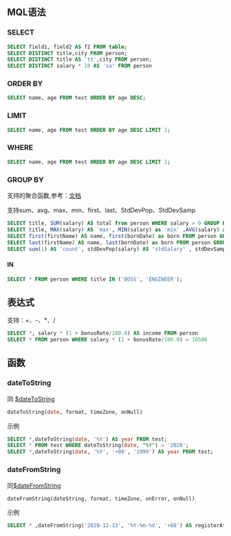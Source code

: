 ## MQL语法

### SELECT

```sql
SELECT field1, field2 AS f2 FROM table;
SELECT DISTINCT title,city FROM person;
SELECT DISTINCT title AS 'tt',city FROM person;
SELECT DISTINCT salary * 10 AS 'sa' FROM person
```

### ORDER BY

```sql
SELECT name, age FROM test ORDER BY age DESC;
```

### LIMIT

```sql
SELECT name, age FROM test ORDER BY age DESC LIMIT 1;
```

### WHERE

```sql
SELECT name, age FROM test ORDER BY age DESC LIMIT 1;
```

### GROUP BY

支持的聚合函数,参考：[文档](https://docs.mongodb.com/manual/reference/operator/aggregation/group/)

支持sum、avg、max、min、first、last、StdDevPop、StdDevSamp

```sql
SELECT title, SUM(salary) AS total from person WHERE salary > 0 GROUP BY title ORDER BY total;
SELECT title, MAX(salary) AS 'max', MIN(salary) as 'min' ,AVG(salary) as 'avg' from person WHERE salary > 0 GROUP BY title ORDER BY 'max';
SELECT first(firstName) AS name, first(bornDate) as born FROM person GROUP BY title ORDER BY bornDate ASC;
SELECT last(firstName) AS name, last(bornDate) as born FROM person GROUP BY title ORDER BY bornDate ASC;
SELECT sum(1) AS 'count', stdDevPop(salary) AS 'stdSalary' , stdDevSamp(salary) AS 'sapSalary' FROM person GROUP BY title ORDER BY bornDate ASC;
```

#### IN

```sql
SELECT * FROM person WHERE title IN ('BOSS', 'ENGINEER');
```



## 表达式

支持：+、-、*、/

```sql
SELECT *, salary * (1 + bonusRate/100.0) AS income FROM person
SELECT * FROM person WHERE salary * (1 + bonusRate/100.0) = 16500
```



## 函数

### dateToString

同 [$dateToString](https://docs.mongodb.com/manual/reference/operator/aggregation/dateToString/#exp._S_dateToString)

```sql
dateToString(date, format, timeZone, onNull)
```

示例

```sql
SELECT *,dateToString(date, '%Y') AS year FROM test;
SELECT * FROM test WHERE dateToString(date, "%Y") = '2020';
SELECT *,dateToString(date, '%Y', '+08', '1999') AS year FROM test;
```

### dateFromString

同[$dateFromString](https://docs.mongodb.com/manual/reference/operator/aggregation/dateFromString/)

```sql
dateFromString(dateString, format, timeZone, onError, onNull)
```

示例

```sql
SELECT * ,dateFromString('2020-12-13', '%Y-%m-%d', '+08') AS registerAt FROM person
```

